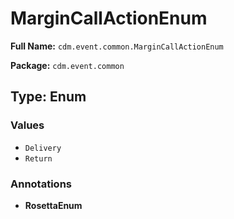# MarginCallActionEnum

**Full Name:** `cdm.event.common.MarginCallActionEnum`

**Package:** `cdm.event.common`

## Type: Enum

### Values

- `Delivery`
- `Return`
### Annotations

- **RosettaEnum**

